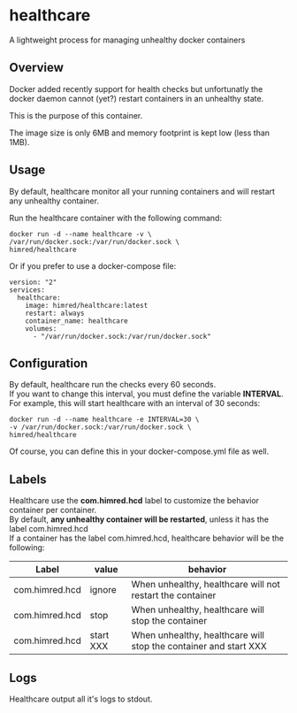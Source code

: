 # healthcare
A lightweight process for managing unhealthy docker containers  

## Overview
Docker added recently support for health checks but unfortunatly the docker daemon cannot (yet?) restart containers in an unhealthy state.  
  
This is the purpose of this container.  
  
The image size is only 6MB and memory footprint is kept low (less than 1MB).

## Usage
By default, healthcare monitor all your running containers and will restart any unhealthy container.  
  
Run the healthcare container with the following command:
```
docker run -d --name healthcare -v \
/var/run/docker.sock:/var/run/docker.sock \
himred/healthcare
```
Or if you prefer to use a docker-compose file:
```
version: "2"
services:
  healthcare:
    image: himred/healthcare:latest
    restart: always
    container_name: healthcare
    volumes:
      - "/var/run/docker.sock:/var/run/docker.sock"
```
## Configuration
By default, healthcare run the checks every 60 seconds.  
If you want to change this interval, you must define the variable **INTERVAL**.  
For example, this will start healthcare with an interval of 30 seconds:
```
docker run -d --name healthcare -e INTERVAL=30 \
-v /var/run/docker.sock:/var/run/docker.sock \
himred/healthcare
```
Of course, you can define this in your docker-compose.yml file as well.

## Labels
Healthcare use the **com.himred.hcd** label to customize the behavior container per container.  
By default, **any unhealthy container will be restarted**, unless it has the label com.himred.hcd  
If a container has the label com.himred.hcd, healthcare behavior will be the following:  

|Label   |      value      |  behavior |
|----------|-------------|------|
| com.himred.hcd | ignore | When unhealthy, healthcare will not restart the container |
| com.himred.hcd | stop   | When unhealthy, healthcare will stop the container  |
| com.himred.hcd | start XXX | When unhealthy, healthcare will stop the container and start XXX |

## Logs
Healthcare output all it's logs to stdout.
